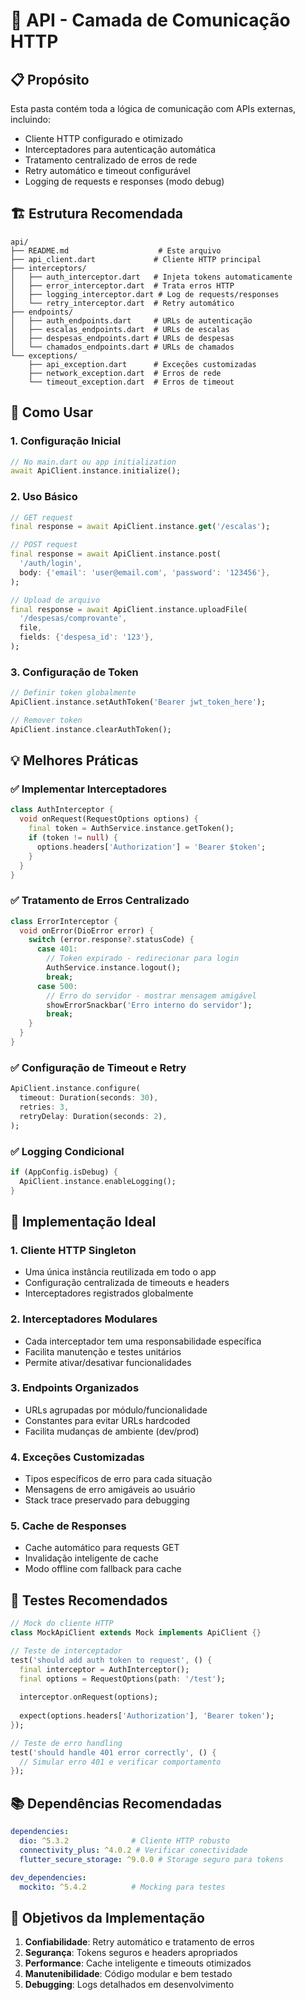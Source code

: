 # 📡 API - Camada de Comunicação HTTP

## 📋 Propósito
Esta pasta contém toda a lógica de comunicação com APIs externas, incluindo:
- Cliente HTTP configurado e otimizado
- Interceptadores para autenticação automática
- Tratamento centralizado de erros de rede
- Retry automático e timeout configurável
- Logging de requests e responses (modo debug)

## 🏗️ Estrutura Recomendada

```
api/
├── README.md                    # Este arquivo
├── api_client.dart             # Cliente HTTP principal
├── interceptors/
│   ├── auth_interceptor.dart   # Injeta tokens automaticamente
│   ├── error_interceptor.dart  # Trata erros HTTP
│   ├── logging_interceptor.dart # Log de requests/responses
│   └── retry_interceptor.dart  # Retry automático
├── endpoints/
│   ├── auth_endpoints.dart     # URLs de autenticação
│   ├── escalas_endpoints.dart  # URLs de escalas
│   ├── despesas_endpoints.dart # URLs de despesas
│   └── chamados_endpoints.dart # URLs de chamados
└── exceptions/
    ├── api_exception.dart      # Exceções customizadas
    ├── network_exception.dart  # Erros de rede
    └── timeout_exception.dart  # Erros de timeout
```

## 🚀 Como Usar

### 1. Configuração Inicial
```dart
// No main.dart ou app initialization
await ApiClient.instance.initialize();
```

### 2. Uso Básico
```dart
// GET request
final response = await ApiClient.instance.get('/escalas');

// POST request
final response = await ApiClient.instance.post(
  '/auth/login',
  body: {'email': 'user@email.com', 'password': '123456'},
);

// Upload de arquivo
final response = await ApiClient.instance.uploadFile(
  '/despesas/comprovante',
  file,
  fields: {'despesa_id': '123'},
);
```

### 3. Configuração de Token
```dart
// Definir token globalmente
ApiClient.instance.setAuthToken('Bearer jwt_token_here');

// Remover token
ApiClient.instance.clearAuthToken();
```

## 💡 Melhores Práticas

### ✅ **Implementar Interceptadores**
```dart
class AuthInterceptor {
  void onRequest(RequestOptions options) {
    final token = AuthService.instance.getToken();
    if (token != null) {
      options.headers['Authorization'] = 'Bearer $token';
    }
  }
}
```

### ✅ **Tratamento de Erros Centralizado**
```dart
class ErrorInterceptor {
  void onError(DioError error) {
    switch (error.response?.statusCode) {
      case 401:
        // Token expirado - redirecionar para login
        AuthService.instance.logout();
        break;
      case 500:
        // Erro do servidor - mostrar mensagem amigável
        showErrorSnackbar('Erro interno do servidor');
        break;
    }
  }
}
```

### ✅ **Configuração de Timeout e Retry**
```dart
ApiClient.instance.configure(
  timeout: Duration(seconds: 30),
  retries: 3,
  retryDelay: Duration(seconds: 2),
);
```

### ✅ **Logging Condicional**
```dart
if (AppConfig.isDebug) {
  ApiClient.instance.enableLogging();
}
```

## 🔧 Implementação Ideal

### 1. **Cliente HTTP Singleton**
- Uma única instância reutilizada em todo o app
- Configuração centralizada de timeouts e headers
- Interceptadores registrados globalmente

### 2. **Interceptadores Modulares**
- Cada interceptador tem uma responsabilidade específica
- Facilita manutenção e testes unitários
- Permite ativar/desativar funcionalidades

### 3. **Endpoints Organizados**
- URLs agrupadas por módulo/funcionalidade
- Constantes para evitar URLs hardcoded
- Facilita mudanças de ambiente (dev/prod)

### 4. **Exceções Customizadas**
- Tipos específicos de erro para cada situação
- Mensagens de erro amigáveis ao usuário
- Stack trace preservado para debugging

### 5. **Cache de Responses**
- Cache automático para requests GET
- Invalidação inteligente de cache
- Modo offline com fallback para cache

## 🧪 Testes Recomendados

```dart
// Mock do cliente HTTP
class MockApiClient extends Mock implements ApiClient {}

// Teste de interceptador
test('should add auth token to request', () {
  final interceptor = AuthInterceptor();
  final options = RequestOptions(path: '/test');
  
  interceptor.onRequest(options);
  
  expect(options.headers['Authorization'], 'Bearer token');
});

// Teste de erro handling
test('should handle 401 error correctly', () {
  // Simular erro 401 e verificar comportamento
});
```

## 📚 Dependências Recomendadas

```yaml
dependencies:
  dio: ^5.3.2              # Cliente HTTP robusto
  connectivity_plus: ^4.0.2 # Verificar conectividade
  flutter_secure_storage: ^9.0.0 # Storage seguro para tokens

dev_dependencies:
  mockito: ^5.4.2          # Mocking para testes
```

## 🎯 Objetivos da Implementação

1. **Confiabilidade**: Retry automático e tratamento de erros
2. **Segurança**: Tokens seguros e headers apropriados
3. **Performance**: Cache inteligente e timeouts otimizados
4. **Manutenibilidade**: Código modular e bem testado
5. **Debugging**: Logs detalhados em desenvolvimento